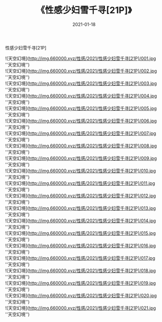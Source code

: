 ﻿---
layout: post
title:  《性感少妇雪千寻[21P]》
date:   2021-01-18
img: http://img.660000.xyz/性感/2021/性感少妇雪千寻[21P]/000.jpg
categories: [美女, 性感, 泳衣]
---

性感少妇雪千寻[21P]



![天空幻境](http://img.660000.xyz/性感/2021/性感少妇雪千寻[21P]/001.jpg ''天空幻境'') <br>
![天空幻境](http://img.660000.xyz/性感/2021/性感少妇雪千寻[21P]/002.jpg ''天空幻境'') <br>
![天空幻境](http://img.660000.xyz/性感/2021/性感少妇雪千寻[21P]/003.jpg ''天空幻境'') <br>
![天空幻境](http://img.660000.xyz/性感/2021/性感少妇雪千寻[21P]/004.jpg ''天空幻境'') <br>
![天空幻境](http://img.660000.xyz/性感/2021/性感少妇雪千寻[21P]/005.jpg ''天空幻境'') <br>
![天空幻境](http://img.660000.xyz/性感/2021/性感少妇雪千寻[21P]/006.jpg ''天空幻境'') <br>
![天空幻境](http://img.660000.xyz/性感/2021/性感少妇雪千寻[21P]/007.jpg ''天空幻境'') <br>
![天空幻境](http://img.660000.xyz/性感/2021/性感少妇雪千寻[21P]/008.jpg ''天空幻境'') <br>
![天空幻境](http://img.660000.xyz/性感/2021/性感少妇雪千寻[21P]/009.jpg ''天空幻境'') <br>
![天空幻境](http://img.660000.xyz/性感/2021/性感少妇雪千寻[21P]/010.jpg ''天空幻境'') <br>
![天空幻境](http://img.660000.xyz/性感/2021/性感少妇雪千寻[21P]/011.jpg ''天空幻境'') <br>
![天空幻境](http://img.660000.xyz/性感/2021/性感少妇雪千寻[21P]/012.jpg ''天空幻境'') <br>
![天空幻境](http://img.660000.xyz/性感/2021/性感少妇雪千寻[21P]/013.jpg ''天空幻境'') <br>
![天空幻境](http://img.660000.xyz/性感/2021/性感少妇雪千寻[21P]/014.jpg ''天空幻境'') <br>
![天空幻境](http://img.660000.xyz/性感/2021/性感少妇雪千寻[21P]/015.jpg ''天空幻境'') <br>
![天空幻境](http://img.660000.xyz/性感/2021/性感少妇雪千寻[21P]/016.jpg ''天空幻境'') <br>
![天空幻境](http://img.660000.xyz/性感/2021/性感少妇雪千寻[21P]/017.jpg ''天空幻境'') <br>
![天空幻境](http://img.660000.xyz/性感/2021/性感少妇雪千寻[21P]/018.jpg ''天空幻境'') <br>
![天空幻境](http://img.660000.xyz/性感/2021/性感少妇雪千寻[21P]/019.jpg ''天空幻境'') <br>
![天空幻境](http://img.660000.xyz/性感/2021/性感少妇雪千寻[21P]/020.jpg ''天空幻境'') <br>
![天空幻境](http://img.660000.xyz/性感/2021/性感少妇雪千寻[21P]/021.jpg ''天空幻境'') <br>